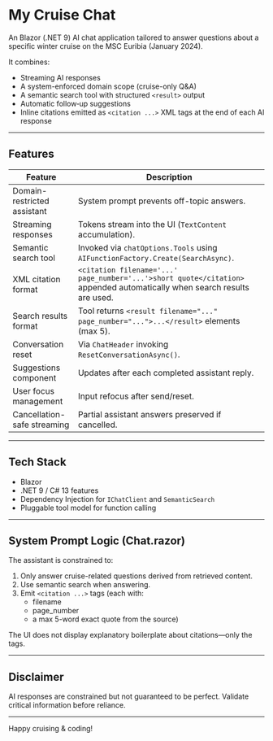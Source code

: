 # My Cruise Chat

An Blazor (.NET 9) AI chat application tailored to answer questions about a specific winter cruise on the MSC Euribia (January 2024).  

It combines:
- Streaming AI responses
- A system-enforced domain scope (cruise-only Q&A)
- A semantic search tool with structured `<result>` output
- Automatic follow‑up suggestions
- Inline citations emitted as `<citation ...>` XML tags at the end of each AI response

---

## Features

| Feature | Description |
|---------|-------------|
| Domain-restricted assistant | System prompt prevents off-topic answers. |
| Streaming responses | Tokens stream into the UI (`TextContent` accumulation). |
| Semantic search tool | Invoked via `chatOptions.Tools` using `AIFunctionFactory.Create(SearchAsync)`. |
| XML citation format | `<citation filename='...' page_number='...'>short quote</citation>` appended automatically when search results are used. |
| Search results format | Tool returns `<result filename="..." page_number="...">...</result>` elements (max 5). |
| Conversation reset | Via `ChatHeader` invoking `ResetConversationAsync()`. |
| Suggestions component | Updates after each completed assistant reply. |
| User focus management | Input refocus after send/reset. |
| Cancellation-safe streaming | Partial assistant answers preserved if cancelled. |

---

## Tech Stack

- Blazor
- .NET 9 / C# 13 features
- Dependency Injection for `IChatClient` and `SemanticSearch`
- Pluggable tool model for function calling

---

## System Prompt Logic (Chat.razor)

The assistant is constrained to:
1. Only answer cruise-related questions derived from retrieved content.
2. Use semantic search when answering.
3. Emit `<citation ...>` tags (each with:
   - filename
   - page_number
   - a max 5-word exact quote from the source)

The UI does not display explanatory boilerplate about citations—only the tags.

---

## Disclaimer

AI responses are constrained but not guaranteed to be perfect. Validate critical information before reliance.

---

Happy cruising & coding!
